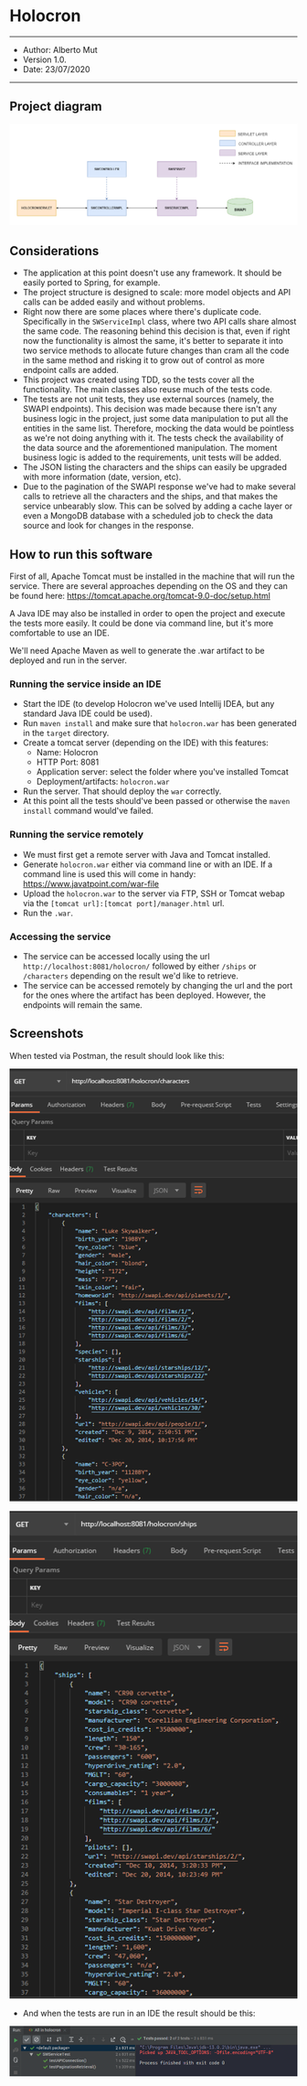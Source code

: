 # Holocron

-----

- Author: Alberto Mut
- Version 1.0. 
- Date: 23/07/2020

-----------

## Project diagram

![diagram](./img/diagram.png)

## Considerations

- The application at this point doesn't use any framework. It should be easily ported to Spring, for example.
- The project structure is designed to scale: more model objects and API calls can be added easily and without problems.
- Right now there are some places where there's duplicate code. Specifically in the `SWServiceImpl` class, where two API calls share almost the same code. The reasoning behind this decision is that, even if right now the functionality is almost the same, it's better to separate it into two service methods to allocate future changes than cram all the code in the same method and risking it to grow out of control as more endpoint calls are added. 
- This project was created using TDD, so the tests cover all the functionality. The main classes also reuse much of the tests code.
- The tests are not unit tests, they use external sources (namely, the SWAPI endpoints). This decision was made because there isn't any business logic in the project, just some data manipulation to put all the entities in the same list. Therefore, mocking the data would be pointless as we're not doing anything with it. The tests check the availability of the data source and the aforementioned manipulation. The moment business logic is added to the requirements, unit tests will be added.
- The JSON listing the characters and the ships can easily be upgraded with more information (date, version, etc).
- Due to the pagination of the SWAPI response we've had to make several calls to retrieve all the characters and the ships, and that makes the service unbearably slow. This can be solved by adding a cache layer or even a MongoDB database with a scheduled job to check the data source and look for changes in the response.

## How to run this software

First of all, Apache Tomcat must be installed in the machine that will run the service. There are several approaches depending on the OS and they can be found here: https://tomcat.apache.org/tomcat-9.0-doc/setup.html

A Java IDE may also be installed in order to open the project and execute the tests more easily. It could be done via command line, but it's more comfortable to use an IDE.

We'll need Apache Maven as well to generate the .war artifact to be deployed and run in the server.

### Running the service inside an IDE

- Start the IDE (to develop Holocron we've used Intellij IDEA, but any standard Java IDE could be used).
- Run `maven install` and make sure that `holocron.war` has been generated in the `target` directory.
- Create a tomcat server (depending on the IDE) with this features:
  - Name: Holocron
  - HTTP Port: 8081
  - Application server: select the folder where you've installed Tomcat
  - Deployment/artifacts: `holocron.war`
- Run the server. That should deploy the `war` correctly.
- At this point all the tests should've been passed or otherwise the `maven install` command would've failed.

### Running the service remotely

- We must first get a remote server with Java and Tomcat installed. 
- Generate `holocron.war` either via command line or with an IDE. If a command line is used this will come in handy: https://www.javatpoint.com/war-file
- Upload the `holocron.war` to the server via FTP, SSH or Tomcat webap via the `[tomcat url]:[tomcat port]/manager.html` url. 
- Run the `.war`.

### Accessing the service

- The service can be accessed locally using the url `http://localhost:8081/holocron/` followed by either `/ships` or `/characters` depending on the result we'd like to retrieve.
- The service can be accessed remotely by changing the url and the port for the ones where the artifact has been deployed. However, the endpoints will remain the same.

## Screenshots

When tested via Postman, the result should look like this:

![postman1](./img/postman1.png)

![postman1](./img/postman2.png)

- And when the tests are run in an IDE the result should be this:

![postman1](./img/ide.png)